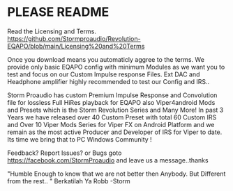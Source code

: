 # PLEASE README 
Read the Licensing and Terms. 
https://github.com/Stormproaudio/Revolution-EQAPO/blob/main/Licensing%20and%20Terms

Once you download means you automaticly aggree to the terms.
We provide only basic EQAPO config with minimum Modules as we want you to test
and focus on our Custom Impulse response Files. Ext DAC and Headphone amplifier
highly recommended to test our Config and IRS..

Storm Proaudio has custom Premium Impulse Response and Convolution file for lossless Full 
HiRes playback for EQAPO also Viper4android Mods and Presets which is the Storm Revolution Series
and Many More! In past 3 Years we have released over 40 Custom Preset with total 60 Custom IRS and
Over 10 Viper Mods Series for Viper FX on Android Platform and we remain as the most active Producer
and Developer of IRS for Viper to date. Its time we bring that to PC Windows Community !

Feedback? Report Issues? or Bugs goto https://facebook.com/StormProaudio and leave us a message..thanks

"Humble Enough to know that we are not better then Anybody. But Different from the rest.. "
Berkatilah Ya Robb -Storm
